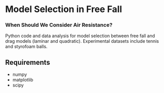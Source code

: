 # Model Selection in Free Fall
### When Should We Consider Air Resistance?

Python code and data analysis for model selection between free fall and drag models (laminar and quadratic). Experimental datasets include tennis and styrofoam balls.

## Requirements
- numpy
- matplotlib
- scipy
